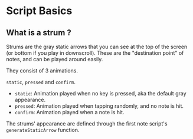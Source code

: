 # Script Basics
## __What is a strum ?__

Strums are the gray static arrows that you can see at the top of the screen (or bottom if you play in downscroll). These are the "destination point" of notes, and can be played around easily.

They consist of 3 animations.

`static`, `pressed` and `confirm`.
- `static`: Animation played when no key is pressed, aka the default gray appearance.
- `pressed`: Animation played when tapping randomly, and no note is hit.
- `confirm`: Animation played when a note is hit.

The strums' appearance are defined through the first note script's `generateStaticArrow` function.